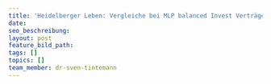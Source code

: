 ```yaml
---
title: 'Heidelberger Leben: Vergleiche bei MLP balanced Invest Verträgen'
date:
seo_beschreibung:
layout: post
feature_bild_path:
tags: []
topics: []
team_member: dr-sven-tintemann
---
```

